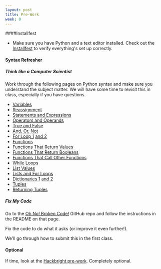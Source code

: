 ```yaml
---
layout: post
title: Pre-Work
week: 0
---
```


####Installfest

* Make sure you have Python and a text editor installed. Check out the [Installfest](/installfest) to verify everything's set up correctly.

#### Syntax Refresher

##### Think like a Computer Scientist

Work through the following pages on Python syntax and make sure you understand the subject matter. We will have some time to revisit this in class, especially if you have questions.

* [Variables](http://interactivepython.org/runestone/static/thinkcspy/SimplePythonData/Variables.html)
* [Reassignment](http://interactivepython.org/runestone/static/thinkcspy/SimplePythonData/Reassignment.html)
* [Statements and Expressions](http://interactivepython.org/runestone/static/thinkcspy/SimplePythonData/StatementsandExpressions.html)
* [Operators and Operands](http://interactivepython.org/runestone/static/thinkcspy/SimplePythonData/OperatorsandOperands.html)
* [True and False](http://interactivepython.org/runestone/static/thinkcspy/Selection/BooleanValuesandBooleanExpressions.html)
* [And, Or, Not](http://interactivepython.org/runestone/static/thinkcspy/Selection/Logicaloperators.html)
* [For Loop 1](http://interactivepython.org/runestone/static/thinkcspy/PythonTurtle/TheforLoop.html) [and 2](http://interactivepython.org/runestone/static/thinkcspy/PythonTurtle/FlowofExecutionoftheforLoop.html)
* [Functions](http://interactivepython.org/runestone/static/thinkcspy/Functions/functions.html)
* [Functions That Return Values](http://interactivepython.org/runestone/static/thinkcspy/Functions/Functionsthatreturnvalues.html)
* [Functions That Return Booleans](http://interactivepython.org/runestone/static/thinkcspy/Selection/BooleanFunctions.html)
* [Functions That Call Other Functions](http://interactivepython.org/runestone/static/thinkcspy/Functions/Functionscancallotherfunctions.html)
* [While Loops](http://interactivepython.org/runestone/static/thinkcspy/MoreAboutIteration/ThewhileStatement.html)
* [List Values](http://interactivepython.org/runestone/static/thinkcspy/Lists/ListValues.html)
* [Lists and For Loops](http://interactivepython.org/runestone/static/thinkcspy/Lists/Listsandforloops.html)
* [Dictionaries 1](http://interactivepython.org/runestone/static/thinkcspy/Dictionaries/intro-Dictionaries.html) [and 2](http://interactivepython.org/runestone/static/thinkcspy/Dictionaries/Dictionaryoperations.html)
* [Tuples](http://interactivepython.org/runestone/static/thinkcspy/Lists/TuplesandMutability.html)
* [Returning Tuples](http://interactivepython.org/runestone/static/thinkcspy/Lists/TuplesasReturnValues.html)

##### Fix My Code

Go to the [Oh No! Broken Code!](https://github.com/jennielees/oh-no-broken-code) GitHub repo and follow the instructions in the README on that page.

Fix the code to do what it asks (or improve it even further!).

We'll go through how to submit this in the first class.

#### Optional

If time, look at the [Hackbright pre-work](https://github.com/hackbrightacademy/prework). Completely optional.
